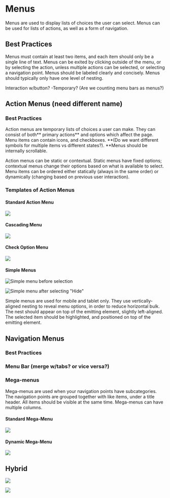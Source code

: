 # Menus

Menus are used to display lists of choices the user can select. Menus can be used for lists of actions, as well as a form of navigation.

## Best Practices

Menus must contain at least two items, and each item should only be a single line of text. Menus can be exited by clicking outside of the menu, or by selecting the action, unless multiple actions can be selected, or selecting a navigation point. Menus should be labeled clearly and concisely. Menus should typically only have one level of nesting. 

Interaction w/button?  -Temporary? \(Are we counting menu bars as menus?\)

## Action Menus \(need different name\)

### Best Practices

Action menus are temporary lists of choices a user can make. They can consist of both** primary actions** and options which affect the page. Menu items can contain icons, and checkboxes.  **\(Do we want different symbols for multiple items vs different states?\). **Menus should be internally scrollable. 

Action menus can be static or contextual. Static menus have fixed options; contextual menus change their options based on what is available to select. Menu items can be ordered either statically \(always in the same order\) or dynamically \(changing based on previous user interaction\).

### Templates of Action Menus

#### Standard Action Menu

![](.gitbook/assets/menu2.png)

#### Cascading Menu

![](.gitbook/assets/menu1.png)

#### Check Option Menu

![](.gitbook/assets/menu3.png)

#### Simple Menus

![Simple menu before selection ](.gitbook/assets/simple-unselected.png)

![Simple menu after selecting &quot;Hide&quot;](.gitbook/assets/simpleselected1.png)

Simple menus are used for mobile and tablet only. They use vertically-aligned nesting to reveal menu options, in order to reduce horizontal bulk. The nest should appear on top of the emitting element, slightly left-aligned. The selected item should be highlighted, and positioned on top of the emitting element.

## Navigation Menus

### Best Practices

### Menu Bar \(merge w/tabs? or vice versa?\)

### Mega-menus

Mega-menus are used when your navigation points have subcategories. The navigation points are grouped together with like items, under a title header. All items should be visible at the same time. Mega-menus can have multiple columns. 

#### Standard Mega-Menu

![](.gitbook/assets/mega-menu1.png)

#### Dynamic Mega-Menu

![](.gitbook/assets/mega-menu.png)





## Hybrid



![](.gitbook/assets/simple-unselected%20%281%29.png)

![](.gitbook/assets/menu.png)

